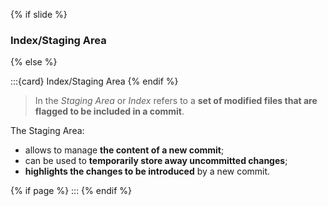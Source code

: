{% if slide %}
### <i class="far fa-rectangle-list"></i> Index/Staging Area
{% else %}

:::{card} <i class="far fa-rectangle-list"></i>  Index/Staging Area
{% endif %}

> In <i class="fab fa-git"></i> the _Staging Area_ or _Index_ refers to a **set of modified files that are flagged to be included in a commit**.

The Staging Area:

- allows to manage **the content of a new commit**;
- can be used to **temporarily store away uncommitted changes**;
- **highlights the changes to be introduced** by a new commit.

{% if page %}
:::
{% endif %}

